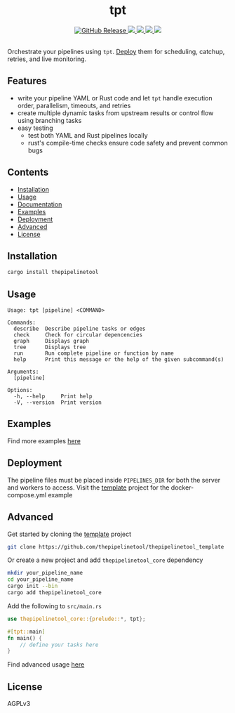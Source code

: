 <h1 align=center>tpt</h1>
<!-- <h4 align="center"></h4> -->

<div align="center">
  <a href="https://github.com/thepipelinetool/thepipelinetool/releases" target="_blank">
    <img alt="GitHub Release" src="https://img.shields.io/github/v/release/thepipelinetool/thepipelinetool" />
  </a>
  <a href="https://crates.io/crates/thepipelinetool" target="_blank">
    <img src="https://img.shields.io/crates/v/thepipelinetool" />
  </a>
  <a href="https://github.com/thepipelinetool/thepipelinetool/actions/workflows/build.yml" target="_blank">
    <img src="https://github.com/thepipelinetool/thepipelinetool/actions/workflows/build.yml/badge.svg" />
  </a>
  <a href="https://github.com/thepipelinetool/thepipelinetool/actions/workflows/ci.yml" target="_blank">
    <img src="https://github.com/thepipelinetool/thepipelinetool/actions/workflows/ci.yml/badge.svg" />
  </a>
  <a href="https://github.com/thepipelinetool/thepipelinetool/actions/workflows/release.yml" target="_blank">
    <img src="https://github.com/thepipelinetool/thepipelinetool/actions/workflows/release.yml/badge.svg" />
  </a>
</div>

</br>

Orchestrate your pipelines using `tpt`. [Deploy](https://github.com/thepipelinetool/thepipelinetool/tree/main/thepipelinetool_server) them for scheduling, catchup, retries, and live monitoring.


## Features
- write your pipeline YAML or Rust code and let `tpt` handle execution order, parallelism, timeouts, and retries
- create multiple dynamic tasks from upstream results or control flow using branching tasks
- easy testing
  - test both YAML and Rust pipelines locally
  - rust's compile-time checks ensure code safety and prevent common bugs

## Contents
- [Installation](#installation)
- [Usage](#usage)
- [Documentation](#documentation)
- [Examples](#examples)
- [Deployment](#deployment)
- [Advanced](#advanced)
- [License](#license)

## Installation
```bash
cargo install thepipelinetool
```

## Usage
```
Usage: tpt [pipeline] <COMMAND>

Commands:
  describe  Describe pipeline tasks or edges
  check     Check for circular depencencies
  graph     Displays graph
  tree      Displays tree
  run       Run complete pipeline or function by name
  help      Print this message or the help of the given subcommand(s)

Arguments:
  [pipeline]

Options:
  -h, --help     Print help
  -V, --version  Print version
```
## Examples
Find more examples [here](https://github.com/thepipelinetool/thepipelinetool/tree/main/thepipelinetool/examples)

## Deployment
The pipeline files must be placed inside `PIPELINES_DIR` for both the server and workers to access.
Visit the [template](https://github.com/thepipelinetool/thepipelinetool_template) project for the docker-compose.yml example

## Advanced
Get started by cloning the [template](https://github.com/thepipelinetool/thepipelinetool_template) project
```bash
git clone https://github.com/thepipelinetool/thepipelinetool_template
```

Or create a new project and add `thepipelinetool_core` dependency
```bash
mkdir your_pipeline_name
cd your_pipeline_name
cargo init --bin
cargo add thepipelinetool_core
```
Add the following to `src/main.rs`
```rust
use thepipelinetool_core::{prelude::*, tpt};

#[tpt::main]
fn main() {
    // define your tasks here
}
```
Find advanced usage [here](https://github.com/thepipelinetool/thepipelinetool/tree/main/thepipelinetool_core)

## License
AGPLv3
